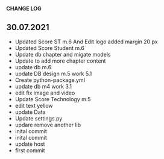 #### CHANGE LOG

## 30.07.2021

- Updated Score ST m.6 And Edit logo added margin 20 px
- Updated Score Student m.6
- Update db chapter and migate models
- Update to add more chapter content
- update db m.6
- update DB design m.5 work 5.1
- Create python-package.yml
- update db m4 work 3.1
- edit fix image and video
- Update Score Technology m.5
- edit text yellow
- update Data
- Update settings.py
- updare remove another lib
- inital commit
- inital commit
- update host
- first commit
